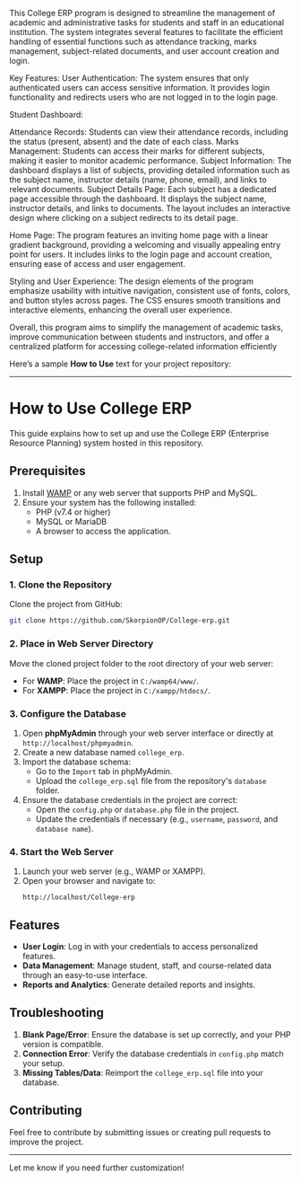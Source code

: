 This College ERP program is designed to streamline the management of academic and administrative tasks for students and staff in an educational institution. The system integrates several features to facilitate the efficient handling of essential functions such as attendance tracking, marks management, subject-related documents, and user account creation and login.

Key Features:
User Authentication: The system ensures that only authenticated users can access sensitive information. It provides login functionality and redirects users who are not logged in to the login page.

Student Dashboard:

Attendance Records: Students can view their attendance records, including the status (present, absent) and the date of each class.
Marks Management: Students can access their marks for different subjects, making it easier to monitor academic performance.
Subject Information: The dashboard displays a list of subjects, providing detailed information such as the subject name, instructor details (name, phone, email), and links to relevant documents.
Subject Details Page: Each subject has a dedicated page accessible through the dashboard. It displays the subject name, instructor details, and links to documents. The layout includes an interactive design where clicking on a subject redirects to its detail page.

Home Page: The program features an inviting home page with a linear gradient background, providing a welcoming and visually appealing entry point for users. It includes links to the login page and account creation, ensuring ease of access and user engagement.

Styling and User Experience: The design elements of the program emphasize usability with intuitive navigation, consistent use of fonts, colors, and button styles across pages. The CSS ensures smooth transitions and interactive elements, enhancing the overall user experience.

Overall, this program aims to simplify the management of academic tasks, improve communication between students and instructors, and offer a centralized platform for accessing college-related information efficiently

Here’s a sample **How to Use** text for your project repository:  

---

# How to Use College ERP  

This guide explains how to set up and use the College ERP (Enterprise Resource Planning) system hosted in this repository.  

## Prerequisites  
1. Install [WAMP](https://www.wampserver.com/) or any web server that supports PHP and MySQL.  
2. Ensure your system has the following installed:  
   - PHP (v7.4 or higher)  
   - MySQL or MariaDB  
   - A browser to access the application.  

## Setup  

### 1. Clone the Repository  
Clone the project from GitHub:  
```bash  
git clone https://github.com/SkorpionOP/College-erp.git  
```  

### 2. Place in Web Server Directory  
Move the cloned project folder to the root directory of your web server:  
- For **WAMP**: Place the project in `C:/wamp64/www/`.  
- For **XAMPP**: Place the project in `C:/xampp/htdocs/`.  

### 3. Configure the Database  
1. Open **phpMyAdmin** through your web server interface or directly at `http://localhost/phpmyadmin`.  
2. Create a new database named `college_erp`.  
3. Import the database schema:  
   - Go to the `Import` tab in phpMyAdmin.  
   - Upload the `college_erp.sql` file from the repository's `database` folder.  
4. Ensure the database credentials in the project are correct:  
   - Open the `config.php` or `database.php` file in the project.  
   - Update the credentials if necessary (e.g., `username`, `password`, and `database name`).  

### 4. Start the Web Server  
1. Launch your web server (e.g., WAMP or XAMPP).  
2. Open your browser and navigate to:  
   ```
   http://localhost/College-erp  
   ```

## Features  
- **User Login**: Log in with your credentials to access personalized features.  
- **Data Management**: Manage student, staff, and course-related data through an easy-to-use interface.  
- **Reports and Analytics**: Generate detailed reports and insights.  

## Troubleshooting  
1. **Blank Page/Error**: Ensure the database is set up correctly, and your PHP version is compatible.  
2. **Connection Error**: Verify the database credentials in `config.php` match your setup.  
3. **Missing Tables/Data**: Reimport the `college_erp.sql` file into your database.  

## Contributing  
Feel free to contribute by submitting issues or creating pull requests to improve the project.  

---

Let me know if you need further customization!
